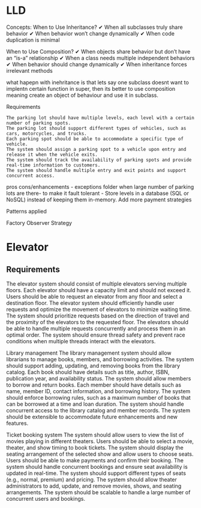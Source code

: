 # LLD

Concepts:
When to Use Inheritance?
✔ When all subclasses truly share behavior
✔ When behavior won’t change dynamically
✔ When code duplication is minimal

When to Use Composition?
✔ When objects share behavior but don’t have an “is-a” relationship
✔ When a class needs multiple independent behaviors
✔ When behavior should change dynamically
✔ When inheritance forces irrelevant methods

what hapepn with inehritance is that lets say one subclass doesnt want to implentn certain function in super, then its better to use composition
meaning create an object of behaviour and use it in subclass.

Requirements

    The parking lot should have multiple levels, each level with a certain number of parking spots.
    The parking lot should support different types of vehicles, such as cars, motorcycles, and trucks.
    Each parking spot should be able to accommodate a specific type of vehicle.
    The system should assign a parking spot to a vehicle upon entry and release it when the vehicle exits.
    The system should track the availability of parking spots and provide real-time information to customers.
    The system should handle multiple entry and exit points and support concurrent access.

pros
cons/enhancements -
exceptions folder
when large number of parking lots are there-
   to make it fault tolerant - Store levels in a database (SQL or NoSQL) instead of keeping them in-memory.
Add more payment strategies


Patterns applied

Factory
Observer
Strategy

# Elevator
## Requirements

The elevator system should consist of multiple elevators serving multiple floors.
Each elevator should have a capacity limit and should not exceed it.
Users should be able to request an elevator from any floor and select a destination floor.
The elevator system should efficiently handle user requests and optimize the movement of elevators to minimize waiting time.
The system should prioritize requests based on the direction of travel and the proximity of the elevators to the requested floor.
The elevators should be able to handle multiple requests concurrently and process them in an optimal order.
The system should ensure thread safety and prevent race conditions when multiple threads interact with the elevators.





Library management
The library management system should allow librarians to manage books, members, and borrowing activities.
The system should support adding, updating, and removing books from the library catalog.
Each book should have details such as title, author, ISBN, publication year, and availability status.
The system should allow members to borrow and return books.
Each member should have details such as name, member ID, contact information, and borrowing history.
The system should enforce borrowing rules, such as a maximum number of books that can be borrowed at a time and loan duration.
The system should handle concurrent access to the library catalog and member records.
The system should be extensible to accommodate future enhancements and new features.



Ticket booking system
The system should allow users to view the list of movies playing in different theaters.
Users should be able to select a movie, theater, and show timing to book tickets.
The system should display the seating arrangement of the selected show and allow users to choose seats.
Users should be able to make payments and confirm their booking.
The system should handle concurrent bookings and ensure seat availability is updated in real-time.
The system should support different types of seats (e.g., normal, premium) and pricing.
The system should allow theater administrators to add, update, and remove movies, shows, and seating arrangements.
The system should be scalable to handle a large number of concurrent users and bookings.


